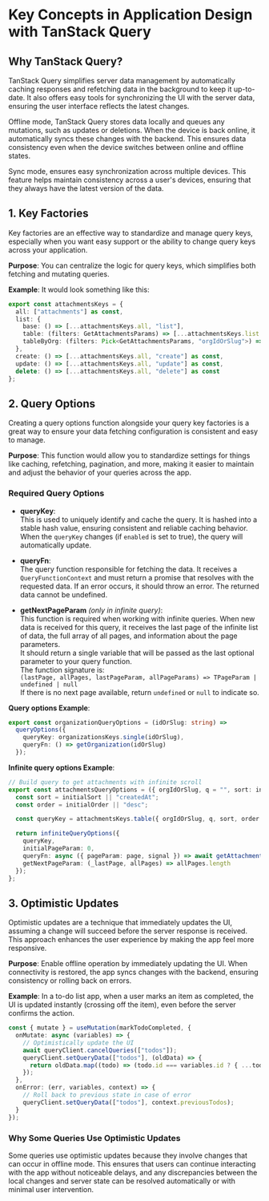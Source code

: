 # Key Concepts in Application Design with TanStack Query

## Why TanStack Query?

TanStack Query simplifies server data management by automatically caching responses and refetching data in the background to keep it up-to-date. It also offers easy tools for synchronizing the UI with the server data, ensuring the user interface reflects the latest changes.

Offline mode, TanStack Query stores data locally and queues any mutations, such as updates or deletions. When the device is back online, it automatically syncs these changes with the backend. This ensures data consistency even when the device switches between online and offline states.

Sync mode, ensures easy synchronization across multiple devices. This feature helps maintain consistency across a user's devices, ensuring that they always have the latest version of the data.

## 1. Key Factories

Key factories are an effective way to standardize and manage query keys, especially when you want easy support or the ability to change query keys across your application.

**Purpose**: You can centralize the logic for query keys, which simplifies both fetching and mutating queries.

**Example**: It would look something like this:

```ts
export const attachmentsKeys = {
  all: ["attachments"] as const,
  list: {
    base: () => [...attachmentsKeys.all, "list"],
    table: (filters: GetAttachmentsParams) => [...attachmentsKeys.list.base(), filters] as const,
    tableByOrg: (filters: Pick<GetAttachmentsParams, "orgIdOrSlug">) => [...attachmentsKeys.list.base(), filters] as const
  },
  create: () => [...attachmentsKeys.all, "create"] as const,
  update: () => [...attachmentsKeys.all, "update"] as const,
  delete: () => [...attachmentsKeys.all, "delete"] as const
};
```

## 2. Query Options

Creating a query options function alongside your query key factories is a great way to ensure your data fetching configuration is consistent and easy to manage.

**Purpose**: This function would allow you to standardize settings for things like caching, refetching, pagination, and more, making it easier to maintain and adjust the behavior of your queries across the app.

### Required Query Options

- **queryKey**:  
  This is used to uniquely identify and cache the query. It is hashed into a stable hash value, ensuring consistent and reliable caching behavior. When the `queryKey` changes (if `enabled` is set to true), the query will automatically update.
- **queryFn**:  
  The query function responsible for fetching the data. It receives a `QueryFunctionContext` and must return a promise that resolves with the requested data. If an error occurs, it should throw an error. The returned data cannot be undefined.

- **getNextPageParam** _(only in infinite query)_:  
  This function is required when working with infinite queries. When new data is received for this query, it receives the last page of the infinite list of data, the full array of all pages, and information about the page parameters.  
  It should return a single variable that will be passed as the last optional parameter to your query function.  
  The function signature is:  
  `(lastPage, allPages, lastPageParam, allPageParams) => TPageParam | undefined | null`  
  If there is no next page available, return `undefined` or `null` to indicate so.

**Query options Example**:

```ts
export const organizationQueryOptions = (idOrSlug: string) =>
  queryOptions({
    queryKey: organizationsKeys.single(idOrSlug),
    queryFn: () => getOrganization(idOrSlug)
  });
```

**Infinite query options Example**:

```ts
// Build query to get attachments with infinite scroll
export const attachmentsQueryOptions = ({ orgIdOrSlug, q = "", sort: initialSort, order: initialOrder, limit = LIMIT }: GetAttachmentsParams) => {
  const sort = initialSort || "createdAt";
  const order = initialOrder || "desc";

  const queryKey = attachmentsKeys.table({ orgIdOrSlug, q, sort, order });

  return infiniteQueryOptions({
    queryKey,
    initialPageParam: 0,
    queryFn: async ({ pageParam: page, signal }) => await getAttachments({ page, q, sort, order, limit, orgIdOrSlug, offset: page * limit }, signal),
    getNextPageParam: (_lastPage, allPages) => allPages.length
  });
};
```

## 3. Optimistic Updates

Optimistic updates are a technique that immediately updates the UI, assuming a change will succeed before the server response is received. This approach enhances the user experience by making the app feel more responsive.

**Purpose**: Enable offline operation by immediately updating the UI. When connectivity is restored, the app syncs changes with the backend, ensuring consistency or rolling back on errors.

**Example**: In a to-do list app, when a user marks an item as completed, the UI is updated instantly (crossing off the item), even before the server confirms the action.

```ts
const { mutate } = useMutation(markTodoCompleted, {
  onMutate: async (variables) => {
    // Optimistically update the UI
    await queryClient.cancelQueries(["todos"]);
    queryClient.setQueryData(["todos"], (oldData) => {
      return oldData.map((todo) => (todo.id === variables.id ? { ...todo, completed: true } : todo));
    });
  },
  onError: (err, variables, context) => {
    // Roll back to previous state in case of error
    queryClient.setQueryData(["todos"], context.previousTodos);
  }
});
```

### Why Some Queries Use Optimistic Updates

Some queries use optimistic updates because they involve changes that can occur in offline mode. This ensures that users can continue interacting with the app without noticeable delays, and any discrepancies between the local changes and server state can be resolved automatically or with minimal user intervention.
